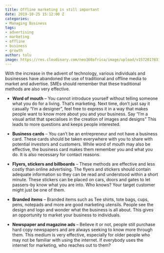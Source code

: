 ```yaml
---
title: Offline marketing is still important
date: 2019-10-25 15:12:00 Z
categories:
- Managing Business
tags:
- advertising
- marketing
- offline
- business
- growth
author: tolu
image: https://res.cloudinary.com/neo360africa/image/upload/v1572017831/NEO360%20BLOG/advertising-bank-brochure-623046_1_qinusu.jpg
---
```


With the increase in the advent of technology, various individuals and businesses have abandoned the use of traditional and offline media to market and advertise. SMEs should remember that these traditional methods are also very effective. 


* **Word of mouth** – You cannot introduce yourself without telling someone what you do for a living. That’s marketing. Next time, don’t just say it casually “I’m a designer”, feel free to express it in a way that makes people want to know more about you and your business. Say “I’m a visual artist that specialises in the creation of images and designs” This leads to more questions and keeps people interested.


* **Business cards** – You can’t be an entrepreneur and not have a business card. These cards should be taken everywhere with you to share with potential investors and customers. While word of mouth may also be effective, the business card makes them remember you and what you do. It is also necessary for contact reasons. 


* **Flyers, stickers and billboards** – These methods are effective and less costly than online advertising. The flyers and stickers should contain adequate information so they can be read and understood within a short minute. These stickers can be placed on cars, doors and gates to let passers-by know what you are into. Who knows? Your target customer might just be one of them.


* **Branded items** – Branded items such as Tee shirts, tote bags, cups, pens, notepads and more are good marketing utensils. People see the design and logo and wonder what the business is all about. This gives an opportunity to market your business to individuals. 


* **Newspaper and magazine ads** – Believe it or not, people still purchase hard copy newspapers and are always seeking to know more through them. This medium is very effective, especially for older people who may not be familiar with using the internet. If everybody uses the internet for marketing, who reaches out to them? 




